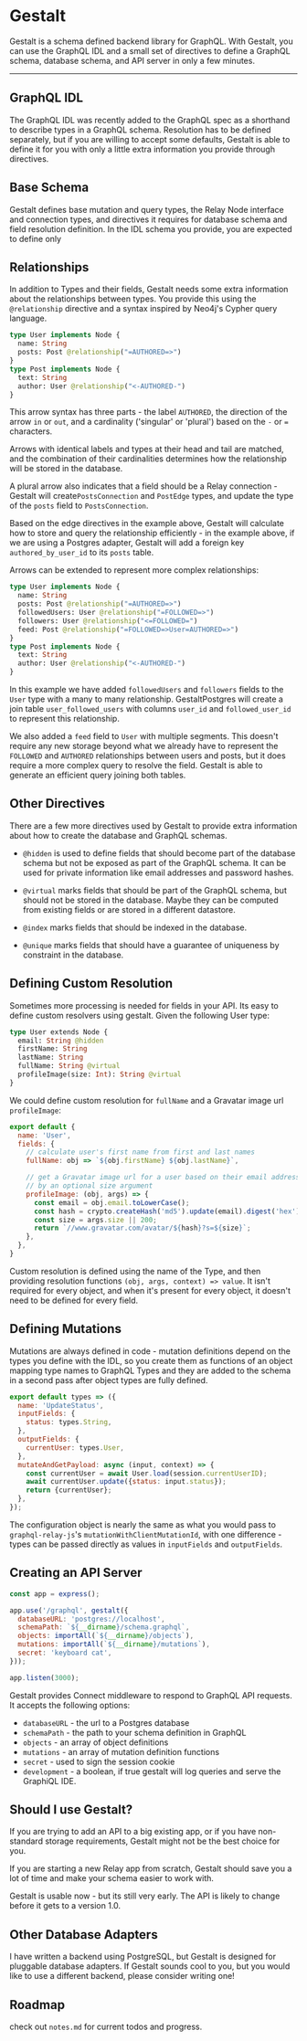 Gestalt
=======

Gestalt is a schema defined backend library for GraphQL.  With Gestalt, you can
use the GraphQL IDL and a small set of directives to define a GraphQL schema,
database schema, and API server in only a few minutes.

----

GraphQL IDL
-----------
The GraphQL IDL was recently added to the GraphQL spec as a shorthand to
describe types in a GraphQL schema.  Resolution has to be defined separately,
but if you are willing to accept some defaults, Gestalt is able to define it
for you with only a little extra information you provide through directives.


Base Schema
-----------
Gestalt defines base mutation and query types, the Relay Node interface and
connection types, and directives it requires for database schema and field
resolution definition.  In the IDL schema you provide, you are expected to
define only


Relationships
-------------
In addition to Types and their fields, Gestalt needs some extra information
about the relationships between types.  You provide this using the
`@relationship` directive and a syntax inspired by Neo4j's Cypher query
language.

```GraphQL
type User implements Node {
  name: String
  posts: Post @relationship("=AUTHORED=>")
}
type Post implements Node {
  text: String
  author: User @relationship("<-AUTHORED-")
}
```

This arrow syntax has three parts - the label `AUTHORED`, the direction of
the arrow `in` or `out`, and a cardinality ('singular' or 'plural') based on the
`-` or `=` characters.

Arrows with identical labels and types at their head and tail are matched, and
the combination of their cardinalities determines how the relationship will be
stored in the database.

A plural arrow also indicates that a field should be a Relay connection -
Gestalt will create`PostsConnection` and `PostEdge` types, and update the
type of the `posts` field to `PostsConnection`.

Based on the edge directives in the example above, Gestalt will calculate how to
store and query the relationship efficiently - in the example above, if we are
using a Postgres adapter, Gestalt will add a foreign key `authored_by_user_id`
to its `posts` table.

Arrows can be extended to represent more complex relationships:

```GraphQL
type User implements Node {
  name: String
  posts: Post @relationship("=AUTHORED=>")
  followedUsers: User @relationship("=FOLLOWED=>")
  followers: User @relationship("<=FOLLOWED=")
  feed: Post @relationship("=FOLLOWED=>User=AUTHORED=>")
}
type Post implements Node {
  text: String
  author: User @relationship("<-AUTHORED-")
}
```

In this example we have added `followedUsers` and `followers` fields to the
`User` type with a many to many relationship.  GestaltPostgres will create a
join table `user_followed_users` with columns `user_id` and `followed_user_id`
to represent this relationship.

We also added a `feed` field to `User` with multiple segments.  This doesn't
require any new storage beyond what we already have to represent the `FOLLOWED`
and `AUTHORED` relationships between users and posts, but it does require a more
complex query to resolve the field.  Gestalt is able to generate an efficient
query joining both tables.

Other Directives
----------------
There are a few more directives used by Gestalt to provide extra information
about how to create the database and GraphQL schemas.

- `@hidden` is used to define fields that should become part of the database
  schema but not be exposed as part of the GraphQL schema.  It can be used for
  private information like email addresses and password hashes.

- `@virtual` marks fields that should be part of the GraphQL schema, but should
  not be stored in the database.  Maybe they can be computed from existing
  fields or are stored in a different datastore.

- `@index` marks fields that should be indexed in the database.

- `@unique` marks fields that should have a guarantee of uniqueness by
  constraint in the database.


Defining Custom Resolution
--------------------------
Sometimes more processing is needed for fields in your API.  Its easy to define
custom resolvers using gestalt.  Given the following User type:

```GraphQL
type User extends Node {
  email: String @hidden
  firstName: String
  lastName: String
  fullName: String @virtual
  profileImage(size: Int): String @virtual
}
```

We could define custom resolution for `fullName` and a Gravatar image url
`profileImage`:

```javascript
export default {
  name: 'User',
  fields: {
    // calculate user's first name from first and last names
    fullName: obj => `${obj.firstName} ${obj.lastName}`,

    // get a Gravatar image url for a user based on their email address, scaled
    // by an optional size argument
    profileImage: (obj, args) => {
      const email = obj.email.toLowerCase();
      const hash = crypto.createHash('md5').update(email).digest('hex');
      const size = args.size || 200;
      return `//www.gravatar.com/avatar/${hash}?s=${size}`;
    },
  },
}
```

Custom resolution is defined using the name of the Type, and then providing
resolution functions `(obj, args, context) => value`.  It isn't required for
every object, and when it's present for every object, it doesn't need to be
defined for every field.


Defining Mutations
------------------
Mutations are always defined in code - mutation definitions depend on the types
you define with the IDL, so you create them as functions of an object mapping
type names to GraphQL Types and they are added to the schema in a second pass
after object types are fully defined.

```javascript
export default types => ({
  name: 'UpdateStatus',
  inputFields: {
    status: types.String,
  },
  outputFields: {
    currentUser: types.User,
  },
  mutateAndGetPayload: async (input, context) => {
    const currentUser = await User.load(session.currentUserID);
    await currentUser.update({status: input.status});
    return {currentUser};
  },
});
```

The configuration object is nearly the same as what you would pass to
`graphql-relay-js`'s `mutationWithClientMutationId`, with one difference - types
can be passed directly as values in `inputFields` and `outputFields`.


Creating an API Server
----------------------
```javascript
const app = express();

app.use('/graphql', gestalt({
  databaseURL: 'postgres://localhost',
  schemaPath: `${__dirname}/schema.graphql`,
  objects: importAll(`${__dirname}/objects`),
  mutations: importAll(`${__dirname}/mutations`),
  secret: 'keyboard cat',
}));

app.listen(3000);
```

Gestalt provides Connect middleware to respond to GraphQL API requests.  It
accepts the following options:

- `databaseURL` - the url to a Postgres database
- `schemaPath` - the path to your schema definition in GraphQL
- `objects` - an array of object definitions
- `mutations` - an array of mutation definition functions
- `secret` - used to sign the session cookie
- `development` - a boolean, if true gestalt will log queries and serve the
  GraphiQL IDE.


Should I use Gestalt?
---------------------
If you are trying to add an API to a big existing app, or if you have
non-standard storage requirements, Gestalt might not be the best choice for you.

If you are starting a new Relay app from scratch, Gestalt should save you a lot
of time and make your schema easier to work with.

Gestalt is usable now - but its still very early.  The API is likely to change
before it gets to a version 1.0.


Other Database Adapters
-----------------------
I have written a backend using PostgreSQL, but Gestalt is designed for pluggable
database adapters.  If Gestalt sounds cool to you, but you would like to use a
different backend, please consider writing one!


Roadmap
-------

check out `notes.md` for current todos and progress.
